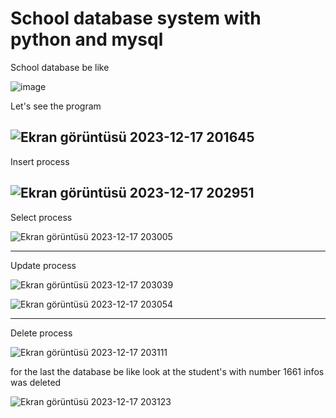 # School database system with python and mysql
School database be like


![image](https://github.com/soykuvvetberat34/SchoolDB_add_find_update_delete_process_Mysql/assets/69586522/7b1cc269-73b0-4cc2-b662-e83082dd81f8)

Let's see the program


![Ekran görüntüsü 2023-12-17 201645](https://github.com/soykuvvetberat34/SchoolDB_add_find_update_delete_process_Mysql/assets/69586522/81948ab8-480a-452e-9346-378e53f470b2)
----------------------------------------------------------------------
Insert process

![Ekran görüntüsü 2023-12-17 202951](https://github.com/soykuvvetberat34/SchoolDB_add_find_update_delete_process_Mysql/assets/69586522/ae2d6923-6ede-497c-ad20-37365e008900)
----------------------------------------------------------------------
Select process

![Ekran görüntüsü 2023-12-17 203005](https://github.com/soykuvvetberat34/SchoolDB_add_find_update_delete_process_Mysql/assets/69586522/c0c82701-c20c-44f9-93af-33b5e0fbbdbd)

----------------------------------------------------------------------
Update process

![Ekran görüntüsü 2023-12-17 203039](https://github.com/soykuvvetberat34/SchoolDB_add_find_update_delete_process_Mysql/assets/69586522/8877b999-31bf-40e4-883d-122beca1a70e)

![Ekran görüntüsü 2023-12-17 203054](https://github.com/soykuvvetberat34/SchoolDB_add_find_update_delete_process_Mysql/assets/69586522/5cad4af3-a656-49b9-98cf-9a03dcca8353)

---------------------------------------------------------------------
Delete process

![Ekran görüntüsü 2023-12-17 203111](https://github.com/soykuvvetberat34/SchoolDB_add_find_update_delete_process_Mysql/assets/69586522/8053f708-361a-4cd7-ab33-89d15fe26037)

for the last the database be like look at the student's with number 1661 infos was deleted


![Ekran görüntüsü 2023-12-17 203123](https://github.com/soykuvvetberat34/SchoolDB_add_find_update_delete_process_Mysql/assets/69586522/f53af692-985c-41c7-827f-856e939971e9)










